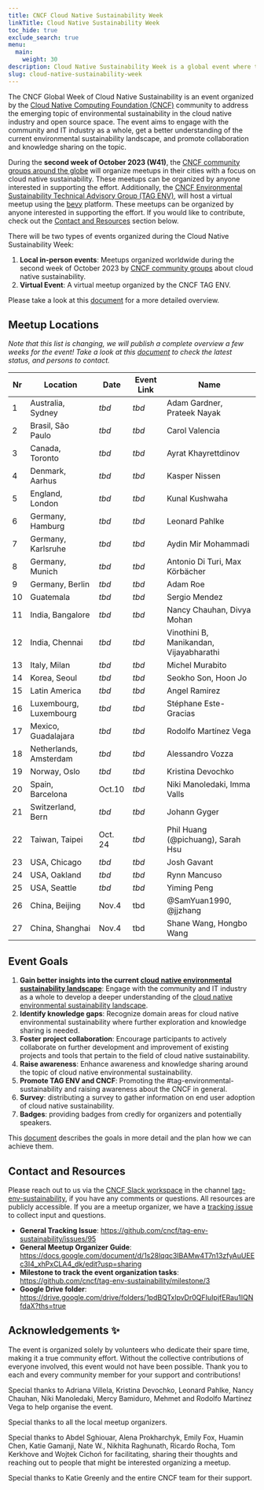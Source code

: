 ```yaml
---
title: CNCF Cloud Native Sustainability Week
linkTitle: Cloud Native Sustainability Week
toc_hide: true
exclude_search: true
menu:
  main:
    weight: 30
description: Cloud Native Sustainability Week is a global event where the CNCF community organizes local meetings around the theme of Cloud Native Sustainability. The Cloud Native Sustainability Week will take place in the second week of October 2023.
slug: cloud-native-sustainability-week
---
```


The CNCF Global Week of Cloud Native Sustainability is an event organized by the [Cloud Native Computing Foundation (CNCF)](http://cncf.io) community to address the emerging topic of environmental sustainability in the cloud native industry and open source space. The event aims to engage with the community and IT industry as a whole, get a better understanding of the current environmental sustainability landscape, and promote collaboration and knowledge sharing on the topic.

During the **second week of October 2023 (W41)**, the [CNCF community groups around the globe](https://community.cncf.io/chapters/) will organize meetups in their cities with a focus on cloud native sustainability. These meetups can be organized by anyone interested in supporting the effort. Additionally, the [CNCF Environmental Sustainability Technical Advisory Group (TAG ENV)](http://github.com/cncf/tag-env-sustainability), will host a virtual meetup using the [bevy](http://bevy.com) platform.
These meetups can be organized by anyone interested in supporting the effort. If you would like to contribute, check out the [Contact and Resources](#contact-and-resources) section below.

There will be two types of events organized during the Cloud Native Sustainability Week:
1. **Local in-person events**: Meetups organized worldwide during the second week of October 2023 by [CNCF community groups](https://community.cncf.io/chapters/) about cloud native sustainability.
2. **Virtual Event**: A virtual meetup organized by the CNCF TAG ENV.

Please take a look at this [document](https://docs.google.com/document/d/1s28lqqc3IBAMw4T7n13zfyAuUEEc3I4_xhPxCLA4_dk/edit?usp=sharing) for a more detailed overview.

## Meetup Locations

*Note that this list is changing, we will publish a complete overview a few weeks for the event! Take a look at this [document](https://docs.google.com/document/d/1s28lqqc3IBAMw4T7n13zfyAuUEEc3I4_xhPxCLA4_dk/edit#heading=h.19phjl5j6fdw) to check the latest status, and persons to contact.*



| **Nr** | **Location** | **Date** | **Event Link** | **Name** |
|---|---|---|---|---|
| 1 | Australia, Sydney | *tbd* |  *tbd* | Adam Gardner, Prateek Nayak |
| 2 | Brasil, São Paulo | *tbd* |  *tbd* | Carol Valencia |
| 3 | Canada, Toronto |  *tbd* |  *tbd* | Ayrat Khayrettdinov |
| 4 | Denmark, Aarhus |  *tbd* |  *tbd* | Kasper Nissen |
| 5 | England, London |  *tbd* |  *tbd* | Kunal Kushwaha |
| 6 | Germany, Hamburg | *tbd* | *tbd* | Leonard Pahlke |
| 7 | Germany, Karlsruhe | *tbd* | *tbd* | Aydin Mir Mohammadi |
| 8 | Germany, Munich | *tbd* | *tbd* | Antonio Di Turi, Max Körbächer |
| 9 | Germany, Berlin | *tbd* | *tbd* | Adam Roe |
| 10 | Guatemala | *tbd* | *tbd* | Sergio Mendez |
| 11 | India, Bangalore | *tbd* | *tbd* | Nancy Chauhan, Divya Mohan |
| 12 | India, Chennai | *tbd* | *tbd* | Vinothini B, Manikandan, Vijayabharathi |
| 13 | Italy, Milan | *tbd* | *tbd* | Michel Murabito |
| 14 | Korea, Seoul | *tbd* | *tbd* | Seokho Son, Hoon Jo |
| 15 | Latin America | *tbd* | *tbd* | Angel Ramirez |
| 16 | Luxembourg, Luxembourg | *tbd* | *tbd* | Stéphane Este-Gracias |
| 17 | Mexico, Guadalajara | *tbd* | *tbd* | Rodolfo Martínez Vega |
| 18 | Netherlands, Amsterdam | *tbd* | *tbd* | Alessandro Vozza |
| 19 | Norway, Oslo | *tbd* | *tbd* | Kristina Devochko |
| 20 | Spain, Barcelona | Oct.10 | *tbd* | Niki Manoledaki, Imma Valls |
| 21 | Switzerland, Bern | *tbd* | *tbd* | Johann Gyger |
| 22 | Taiwan, Taipei | Oct. 24 | *tbd* | Phil Huang (@pichuang), Sarah Hsu |
| 23 | USA, Chicago | *tbd* | *tbd* | Josh Gavant |
| 24 | USA, Oakland | *tbd* | *tbd* | Rynn Mancuso |
| 25 | USA, Seattle | *tbd* | *tbd* | Yiming Peng|
| 26 | China, Beijing | Nov.4 | tbd | @SamYuan1990, @jjzhang |
| 27 | China, Shanghai | Nov.4 | tbd | Shane Wang, Hongbo Wang |

## Event Goals

1. **Gain better insights into the current [cloud native environmental sustainability landscape](https://tag-env-sustainability.cncf.io/about/landscape/)**: Engage with the community and IT industry as a whole to develop a deeper understanding of the [cloud native environmental sustainability landscape](https://tag-env-sustainability.cncf.io/about/landscape/).  
2. **Identify knowledge gaps**: Recognize domain areas for cloud native environmental sustainability where further exploration and knowledge sharing is needed.
3. **Foster project collaboration**: Encourage participants to actively collaborate on further development and improvement of existing projects and tools that pertain to the field of cloud native sustainability.
4. **Raise awareness**: Enhance awareness and knowledge sharing around the topic of cloud native environmental sustainability.
5. **Promote TAG ENV and CNCF**: Promoting the #tag-environmental-sustainability and raising awareness about the CNCF in general.
6. **Survey**: distributing a survey to gather information on end user adoption of cloud native sustainability.
7. **Badges**: providing badges from credly for organizers and potentially speakers.

This [document](https://docs.google.com/document/d/1s28lqqc3IBAMw4T7n13zfyAuUEEc3I4_xhPxCLA4_dk/edit?usp=sharing) describes the goals in more detail and the plan how we can achieve them.

## Contact and Resources

Please reach out to us via the [CNCF Slack workspace](https://slack.cncf.io/) in the channel [tag-env-sustainability](https://cloud-native.slack.com/archives/C03F270PDU6), if you have any comments or questions. All resources are publicly accessible.
If you are a meetup organizer, we have a [tracking issue](https://github.com/cncf/tag-env-sustainability/issues/134) to collect input and questions.

* **General Tracking Issue**: https://github.com/cncf/tag-env-sustainability/issues/95
* **General Meetup Organizer Guide**: https://docs.google.com/document/d/1s28lqqc3IBAMw4T7n13zfyAuUEEc3I4_xhPxCLA4_dk/edit?usp=sharing 
* **Milestone to track the event organization tasks**: https://github.com/cncf/tag-env-sustainability/milestone/3
* **Google Drive folder**: https://drive.google.com/drive/folders/1pdBQTxlpvDr0QFIuIpjfERau1IQNfdaX?ths=true 

## Acknowledgements ✨

The event is organized solely by volunteers who dedicate their spare time, making it a true community effort. Without the collective contributions of everyone involved, this event would not have been possible. Thank you to each and every community member for your support and contributions!

Special thanks to Adriana Villela, Kristina Devochko, Leonard Pahlke, Nancy Chauhan, Niki Manoledaki, Mercy Bamiduro, Mehmet and Rodolfo Martínez Vega to help organise the event.

Special thanks to all the local meetup organizers.

Special thanks to Abdel Sghiouar, Alena Prokharchyk, Emily Fox, Huamin Chen, Katie Gamanji, Nate W., Nikhita Raghunath, Ricardo Rocha, Tom Kerkhove and Wojtek Cichoń for facilitating, sharing their thoughts and reaching out to people that might be interested organizing a meetup.

Special thanks to Katie Greenly and the entire CNCF team for their support.

